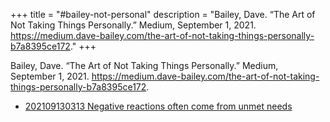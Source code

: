 +++
title = "#bailey-not-personal"
description = "Bailey, Dave. “The Art of Not Taking Things Personally.” Medium, September 1, 2021. https://medium.dave-bailey.com/the-art-of-not-taking-things-personally-b7a8395ce172."
+++

Bailey, Dave. “The Art of Not Taking Things Personally.” Medium, September 1, 2021. https://medium.dave-bailey.com/the-art-of-not-taking-things-personally-b7a8395ce172.

- [202109130313 Negative reactions often come from unmet needs](/zettelkasten/202109130313-negative-reactions-often-come-from-unmet-needs)
